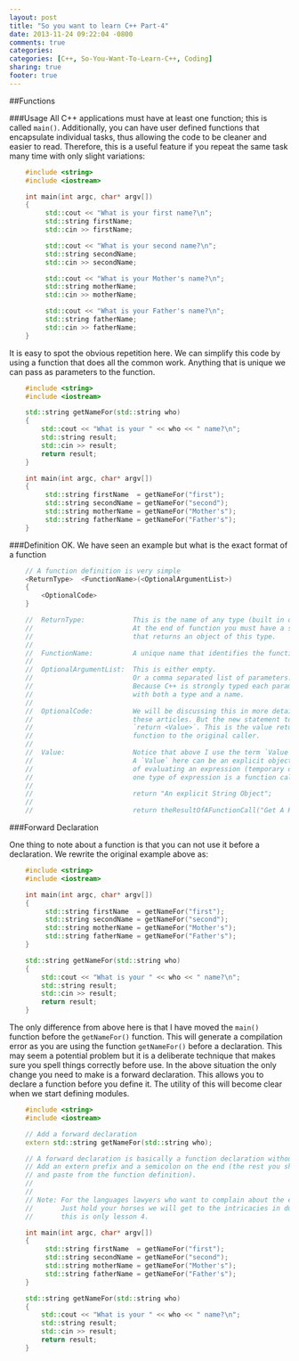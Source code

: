 ```yaml
---
layout: post
title: "So you want to learn C++ Part-4"
date: 2013-11-24 09:22:04 -0800
comments: true
categories: 
categories: [C++, So-You-Want-To-Learn-C++, Coding]
sharing: true
footer: true
---
```


##Functions

###Usage
All C++ applications must have at least one function; this is called `main()`. Additionally, you can have user defined functions that encapsulate individual tasks, thus allowing the code to be cleaner and easier to read. Therefore, this is a useful feature if you repeat the same task many time with only slight variations:

``` cpp function1.cpp
    #include <string>
    #include <iostream>

    int main(int argc, char* argv[])
    {
         std::cout << "What is your first name?\n";
         std::string firstName;
         std::cin >> firstName;

         std::cout << "What is your second name?\n";
         std::string secondName;
         std::cin >> secondName;

         std::cout << "What is your Mother's name?\n";
         std::string motherName;
         std::cin >> motherName;

         std::cout << "What is your Father's name?\n";
         std::string fatherName;
         std::cin >> fatherName;
    }
```

It is easy to spot the obvious repetition here. We can simplify this code by using a function that does all the common work. Anything that is unique we can pass as parameters to the function.

``` cpp function2.cpp
    #include <string>
    #include <iostream>

    std::string getNameFor(std::string who)
    {
        std::cout << "What is your " << who << " name?\n";
        std::string result;
        std::cin >> result;
        return result;
    }

    int main(int argc, char* argv[])
    {
         std::string firstName  = getNameFor("first");
         std::string secondName = getNameFor("second");
         std::string motherName = getNameFor("Mother's");
         std::string fatherName = getNameFor("Father's");
    }
```

###Definition
OK. We have seen an example but what is the exact format of a function

``` cpp function3.cpp
    // A function definition is very simple
    <ReturnType>  <FunctionName>(<OptionalArgumentList>)
    {
        <OptionalCode>
    }

    //  ReturnType:            This is the name of any type (built in or user defined)
    //                         At the end of function you must have a statement
    //                         that returns an object of this type.
    //  
    //  FunctionName:          A unique name that identifies the function.
    //
    //  OptionalArgumentList:  This is either empty.
    //                         Or a comma separated list of parameters.
    //                         Because C++ is strongly typed each parameter is defined
    //                         with both a type and a name.
    //
    //  OptionalCode:          We will be discussing this in more detail throught
    //                         these articles. But the new statement to learn is
    //                         `return <Value>`. This is the value returned by the
    //                         function to the original caller.
    //
    //  Value:                 Notice that above I use the term `Value` and not object.
    //                         A `Value` here can be an explicit object or the result
    //                         of evaluating an expression (temporary object). Note
    //                         one type of expression is a function call.
    //
    //                         return "An explicit String Object";
    //
    //                         return theResultOfAFunctionCall("Get A Result");
```    

###Forward Declaration

One thing to note about a function is that you can not use it before a declaration. We rewrite the original example above as:

``` cpp function4.cpp
    #include <string>
    #include <iostream>

    int main(int argc, char* argv[])
    {
         std::string firstName  = getNameFor("first");
         std::string secondName = getNameFor("second");
         std::string motherName = getNameFor("Mother's");
         std::string fatherName = getNameFor("Father's");
    }

    std::string getNameFor(std::string who)
    {
        std::cout << "What is your " << who << " name?\n";
        std::string result;
        std::cin >> result;
        return result;
    }
```

The only difference from above here is that I have moved the `main()` function before the `getNameFor()` function. This will generate a compilation error as you are using the function `getNameFor()` before a declaration. This may seem a potential problem but it is a deliberate technique that makes sure you spell things correctly before use. In the above situation the only change you need to make is a forward declaration. This allows you to declare a function before you define it. The utility of this will become clear when we start defining modules.

``` cpp function5.cpp
    #include <string>
    #include <iostream>

    // Add a forward declaration
    extern std::string getNameFor(std::string who);

    // A forward declaration is basically a function declaration without a body.
    // Add an extern prefix and a semicolon on the end (the rest you should copy
    // and paste from the function definition).
    //
    //
    // Note: For the languages lawyers who want to complain about the extern.
    //       Just hold your horses we will get to the intricacies in due course;
    //       this is only lesson 4.

    int main(int argc, char* argv[])
    {
         std::string firstName  = getNameFor("first");
         std::string secondName = getNameFor("second");
         std::string motherName = getNameFor("Mother's");
         std::string fatherName = getNameFor("Father's");
    }

    std::string getNameFor(std::string who)
    {
        std::cout << "What is your " << who << " name?\n";
        std::string result;
        std::cin >> result;
        return result;
    }
```

